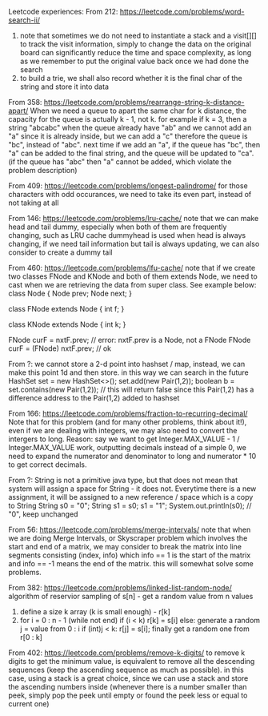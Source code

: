 Leetcode experiences:
From 212: https://leetcode.com/problems/word-search-ii/
1. note that sometimes we do not need to instantiate a stack and a visit[][] to track the visit information, simply to change the data on the original board can significantly reduce the time and space complexity, as long as we remember to put the original value back once we had done the search 
2. to build a trie, we shall also record whether it is the final char of the string and store it into data

From 358: https://leetcode.com/problems/rearrange-string-k-distance-apart/
When we need a queue to apart the same char for k distance, the capacity for the queue is actually k - 1, not k.
for example if k = 3, then a string "abcabc"
when the queue already have "ab" and we cannot add an "a" since it is already inside, but we can add a "c" therefore the queue is "bc", instead of "abc".
next time if we add an "a", if the queue has "bc", then "a" can be added to the final string, and the queue will be updated to "ca". (if the queue has "abc" then "a" cannot be added, which violate the problem description)

From 409: https://leetcode.com/problems/longest-palindrome/
for those characters with odd occurances, we need to take its even part, instead of not taking at all

From 146: https://leetcode.com/problems/lru-cache/
note that we can make head and tail dummy, especially when both of them are frequently changing, such as LRU cache
dummyhead is used when head is always changing, if we need tail information but tail is always updating, we can also consider to create a dummy tail

From 460: https://leetcode.com/problems/lfu-cache/
note that if we create two classes FNode and KNode and both of them extends Node, we need to cast when we are retrieving the data from super class. See example below:
class Node {
  Node prev;
  Node next;
}

class FNode extends Node {
  int f;
}

class KNode extends Node {
  int k;
}

FNode curF = nxtF.prev; // error: nxtF.prev is a Node, not a FNode
FNode curF = (FNode) nxtF.prev; // ok

From ?: we cannot store a 2-d point into hashset / map, instead, we can make this point 1d and then store. in this way we can search in the future
HashSet<Pair> set = new HashSet<>();
set.add(new Pair(1,2));
boolean b = set.contains(new Pair(1,2)); // this will return false since this Pair(1,2) has a difference address to the Pair(1,2) added to hashset

From 166: https://leetcode.com/problems/fraction-to-recurring-decimal/
Note that for this problem (and for many other problems, think about it!), even if we are dealing with integers, we may also need to convert the intergers to long.
Reason: say we want to get Integer.MAX_VALUE - 1 / Integer.MAX_VALUE work, outputting decimals instead of a simple 0, we need to expand the numerator and denominator to long and numerator * 10 to get correct decimals.

From ?: 
String is not a primitive java type, but that does not mean that system will assign a space for String - it does not. Everytime there is a new assignment, it will be assigned to a new reference / space which is a copy to String
  String s0 = "0";
  String s1 = s0;
  s1 = "1";
  System.out.println(s0); // "0", keep unchanged

From 56: https://leetcode.com/problems/merge-intervals/
note that when we are doing Merge Intervals, or Skyscraper problem which involves the start and end of a matrix, we may consider to break the matrix into line segments consisting (index, info) which info == 1 is the start of the matrix and info == -1 means the end of the matrix. this will somewhat solve some problems.

From 382: https://leetcode.com/problems/linked-list-random-node/
algorithm of reservior sampling of s[n] - get a random value from n values
1. define a size k array (k is small enough) - r[k]
2. for i = 0 : n - 1 (while not end)
if (i < k) r[k] = s[i]
else:
    generate a random j = value from 0 : i
    if (int)j < k:
        r[j] = s[i];
finally get a random one from r[0 : k]

From 402: https://leetcode.com/problems/remove-k-digits/
to remove k digits to get the minimum value, is equivalent to remove all the descending sequences (keep the ascending sequence as much as possible). in this case, using a stack is a great choice, since we can use a stack and store the ascending numbers inside (whenever there is a number smaller than peek, simply pop the peek until empty or found the peek less or equal to current one)